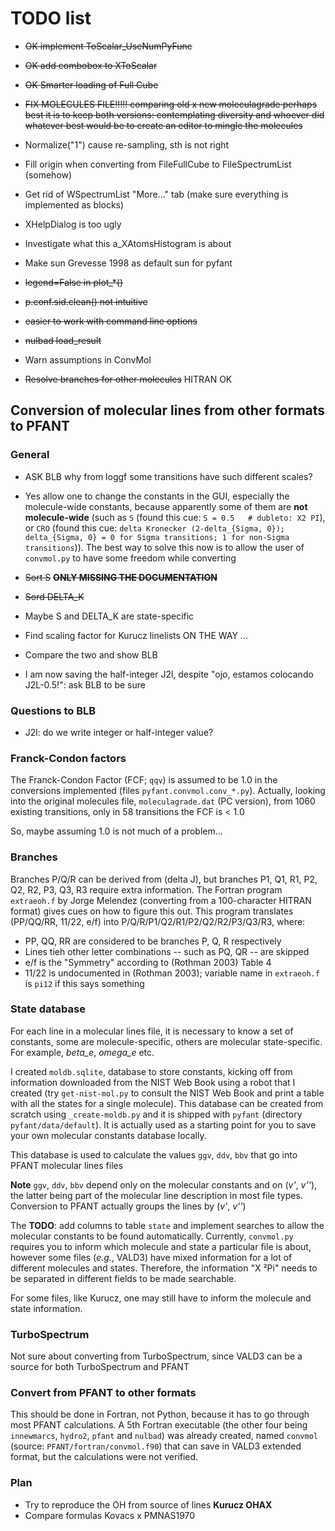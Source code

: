 # TODO list

  - ~~OK implement ToScalar_UseNumPyFunc~~
  - ~~OK add combobox to XToScalar~~
  - ~~OK Smarter loading of Full Cube~~
  
  
  
  - ~~FIX MOLECULES FILE!!!!!
    comparing old x new moleculagrade
    perhaps best it is to keep both versions: contemplating diversity and whoever did whatever
    best would be to create an editor to mingle the molecules~~
  
  
  - Normalize("1") cause re-sampling, sth is not right
  - Fill origin when converting from FileFullCube to FileSpectrumList (somehow)
  - Get rid of WSpectrumList "More..." tab (make sure everything is implemented as blocks)
  - XHelpDialog is too ugly
  - Investigate what this a_XAtomsHistogram is about
  - Make sun Grevesse 1998 as default sun for pyfant
  - ~~legend=False in plot_*()~~
  - ~~p.conf.sid.clean() not intuitive~~
  - ~~easier to work with command line options~~
  - ~~nulbad load_result~~
  - Warn assumptions in ConvMol
  - ~~Resolve branches for other molecules~~ HITRAN OK


## Conversion of molecular lines from other formats to PFANT

### General

  - ASK BLB why from loggf some transitions have such different scales?

  - Yes allow one to change the constants in the GUI, especially the molecule-wide constants, 
    because apparently some of them are **not molecule-wide** 
    (such as `S` (found this cue: `S = 0.5   # dubleto: X2 PI`), or
    `CRO` (found this cue: 
    `delta Kronecker (2-delta_{Sigma, 0}); 
     delta_{Sigma, 0} = 0 for Sigma transitions; 1 for non-Sigma transitions`)). The best
     way to solve this now is to allow the user of `convmol.py` to have some freedom while
     converting
  - ~~Sort S~~ ~~**ONLY MISSING THE DOCUMENTATION**~~
  - ~~Sord DELTA_K~~
  - Maybe S and DELTA_K are state-specific
  - Find scaling factor for Kurucz linelists ON THE WAY ...
  - Compare the two and show BLB
  - I am now saving the half-integer J2l, despite "ojo, estamos colocando J2L-0.5!": ask BLB to be sure

### Questions to BLB

  - J2l: do we write integer or half-integer value?
  
  
### Franck-Condon factors

The Franck-Condon Factor (FCF; `qqv`) is assumed to be 1.0 in the conversions
implemented (files `pyfant.convmol.conv_*.py`). Actually, looking into
the original molecules file, `moleculagrade.dat` (PC version), from 1060
existing transitions, only in 58 transitions the FCF is < 1.0
 
 So, maybe assuming 1.0 is not much of a problem...
  
 ### Branches
 
 Branches P/Q/R can be derived from (delta J), but branches P1, Q1, R1,
  P2, Q2, R2, P3, Q3, R3 require extra information. The Fortran program
  `extraeoh.f` by Jorge Melendez (converting from a 100-character HITRAN format)
  gives cues on how to figure this out. This program translates 
  (PP/QQ/RR, 11/22, e/f) into P/Q/R/P1/Q2/R1/P2/Q2/R2/P3/Q3/R3, where:
  
- PP, QQ, RR are considered to be branches P, Q, R respectively
- Lines tieh other letter combinations -- such as PQ, QR -- are skipped
- e/f is the "Symmetry" according to (Rothman 2003) Table 4
- 11/22 is undocumented in (Rothman 2003); variable name in `extraeoh.f` is `pi12` if this says something


### State database

For each line in a molecular lines file, it is necessary to know a set of constants, 
some are molecule-specific, others are molecular state-specific. For example, _beta_e_, _omega_e_ etc.

I created `moldb.sqlite`, database to store constants, kicking off from information downloaded from
the NIST Web Book using a robot that I created (try `get-nist-mol.py` to consult the NIST Web Book
and print a table with all the states for a single molecule). This database can be
created from scratch using `_create-moldb.py` and it is shipped with `pyfant`
(directory `pyfant/data/default`). It is actually used as a starting point for you to save your
own molecular constants database locally.

This database is used to calculate the values `ggv`, `ddv`, `bbv` that go
into PFANT molecular lines files

**Note** `ggv`, `ddv`, `bbv` depend only on the molecular constants
 and on (_v'_, _v''_), the latter being part of the molecular line description 
 in most file types. Conversion to PFANT actually groups the lines by (_v'_, _v''_) 

The **TODO**: add columns to table `state` and implement searches to allow the molecular constants
to be found automatically. Currently, `convmol.py` requires you to inform which molecule and state a particular file
is about, however some files (_e.g._, VALD3) have mixed information for a lot of different molecules and states.
Therefore, the information "X ²Pi" needs to be separated in different fields to be made searchable.

For some files, like Kurucz, one may still have to inform the molecule and state information.
  

### TurboSpectrum

Not sure about converting from TurboSpectrum, since VALD3 can be a source for both TurboSpectrum and PFANT

### Convert from PFANT to other formats

This should be done in Fortran, not Python, because it has to go through most PFANT calculations.
A 5th Fortran executable (the other four being `innewmarcs`, `hydro2`, `pfant` and `nulbad`) 
was already created, named `convmol` (source: `PFANT/fortran/convmol.f90`) that can save in VALD3 extended format,
but the calculations were not verified.


 ### Plan
 
 - Try to reproduce the OH from source of lines **Kurucz OHAX**
 - Compare formulas Kovacs x PMNAS1970 
    
    
    